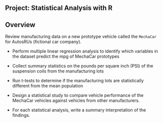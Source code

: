 ## Project: Statistical Analysis with R

## Overview
Review manufacturing data on a new prototype vehicle called the `MechaCar` for AutosRUs (fictional car company).

- Perform multiple linear regression analysis to identify which variables in the dataset predict the mpg of MechaCar prototypes

- Collect summary statistics on the pounds per square inch (PSI) of the suspension coils from the manufacturing lots

- Run t-tests to determine if the manufacturing lots are statistically different from the mean population

- Design a statistical study to compare vehicle performance of the MechaCar vehicles against vehicles from other manufacturers. 

- For each statistical analysis, write a summary interpretation of the findings.

